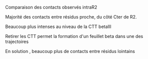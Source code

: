 Comparaison des contacts observés intraR2

Majorité des contacts entre résidus proche, du côté Cter de R2. 

Beaucoup plus intenses au niveau de la CTT betaIII

Retirer les CTT permet la formation d'un feuillet beta dans une des trajectoires

En solution , beaucoup plus de contacts entre résidus lointains 
